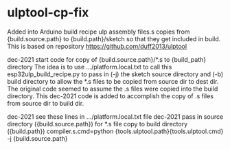 # ulptool-cp-fix
Added into Arduino build recipe ulp assembly files.s copies from {build.source.path} to {build.path}/sketch so that they get included in build.  This is based on repository https://github.com/duff2013/ulptool

dec-2021 start code for copy of {build.source.path}/*.s to {build_path} directory
     The idea is to use .../platform.local.txt to call this esp32ulp_build_recipe.py
     to pass in (-j) the sketch source directory and (-b) build directory
     to allow the *.s files to be copied from source dir to dest dir.
     The original code seemed to assume the .s files were copied into the build directory.
     This dec-2021 code is added to accomplish the copy of .s files from source dir to build dir.
    

dec-2021  see these lines in .../platform.local.txt file
dec-2021 pass in source directory ({build.source.path}) for *.s file copy to build directory ({build.path})
     compiler.s.cmd=python {tools.ulptool.path}{tools.ulptool.cmd} -j {build.source.path}
